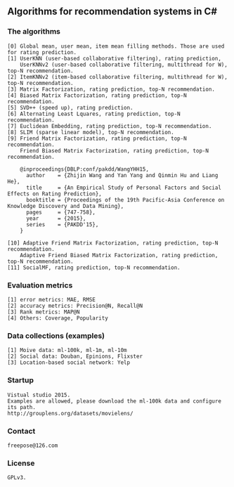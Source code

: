 ## Algorithms for recommendation systems in C#

### The algorithms
	[0] Global mean, user mean, item mean filling methods. Those are used for rating prediction.
	[1] UserKNN (user-based collaborative filtering), rating prediction, 
	    UserKNNv2 (user-based collaborative filtering, multithread for W), top-N recommendation.
	[2] ItemKNNv2 (item-based collaborative filtering, multithread for W), top-N recommendation.
	[3] Matrix Factorization, rating prediction, top-N recommendation.
	[4] Biased Matrix Factorization, rating prediction, top-N recommendation.
	[5] SVD++ (speed up), rating prediction.
	[6] Alternating Least Lquares, rating prediction, top-N recommendation.
	[7] Euclidean Embedding, rating prediction, top-N recommendation.
	[8] SLIM (sparse linear model), top-N recommendation.
	[9] Friend Matrix Factorization, rating prediction, top-N recommendation.
	    Friend Biased Matrix Factorization, rating prediction, top-N recommendation.
		
	    @inproceedings{DBLP:conf/pakdd/WangYHH15,
	      author    = {Zhijin Wang and Yan Yang and Qinmin Hu and Liang He},
	      title     = {An Empirical Study of Personal Factors and Social Effects on Rating Prediction},
	      booktitle = {Proceedings of the 19th Pacific-Asia Conference on Knowledge Discovery and Data Mining},
	      pages     = {747-758},
	      year      = {2015},
	      series    = {PAKDD'15},
	    }
	    
	[10] Adaptive Friend Matrix Factorization, rating prediction, top-N recommendation.  
	    Adaptive Friend Biased Matrix Factorization, rating prediction, top-N recommendation.
	[11] SocialMF, rating prediction, top-N recommendation.


### Evaluation metrics
	[1] error metrics: MAE, RMSE
	[2] accuracy metrics: Precision@N, Recall@N
	[3] Rank metrics: MAP@N
	[4] Others: Coverage, Popularity

### Data collections (examples)
	[1] Moive data: ml-100k, ml-1m, ml-10m
	[2] Social data: Douban, Epinions, Flixster
	[3] Location-based social network: Yelp

### Startup
	Vistual studio 2015. 
	Examples are allowed, please download the ml-100k data and configure its path.
	http://grouplens.org/datasets/movielens/
	
### Contact
	freepose@126.com

### License
	GPLv3.
